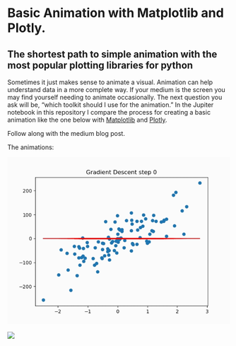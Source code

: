 # Basic Animation with Matplotlib and Plotly.

## The shortest path to simple animation with the most popular plotting libraries for python

Sometimes it just makes sense to animate a visual. Animation can help understand data in a more complete way. If your medium is the screen you may find yourself needing to animate occasionally. The next question you ask will be, “which toolkit should I use for the animation.”  In the Jupiter notebook in this repository I compare the process for creating a basic animation like the one below with [Matplotlib](#eb2d) and [Plotly](#685f).

Follow along with the medium blog post.

The animations:

![](images/matplotlib1.gif)

![](images/plotly.gif)


